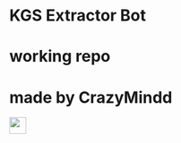 # KGS Extractor Bot
# working repo
# made by CrazyMindd

<a href="https://heroku.com/deploy?template=https://github.com/CrazyMindd/ID-Pass-to-Txt-Extractor">
     <img height="30px" src="https://img.shields.io/badge/Deploy%20To%20Heroku-blueviolet?style=for-the-badge&logo=heroku">
  </a>
